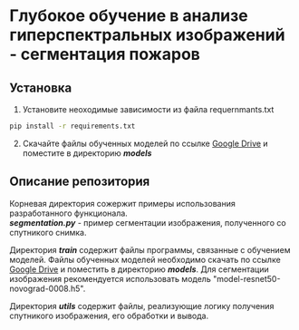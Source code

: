 # Глубокое обучение в анализе гиперспектральных изображений - сегментация пожаров
## Установка
1. Установите неоходимые зависимости из файла requernmants.txt
```bash
pip install -r requirements.txt
```
2. Скачайте файлы обученных моделей по ссылке [Google Drive](https://drive.google.com/drive/folders/1QcJIFJjenfI00Y8Z7DHgiJ03xUzYY7kA?usp=sharing) и поместите в директорию ***models*** 
## Описание репозитория
Корневая директория сожержит примеры использования разработанного функционала.  
***segmentation.py*** - пример сегментации изображения, полученного со спутникого снимка.
  
Директория ***train*** содержит файлы программы, связанные с обучением моделей. 
Файлы обученных моделей необходимо скачать по ссылке [Google Drive](https://drive.google.com/drive/folders/1QcJIFJjenfI00Y8Z7DHgiJ03xUzYY7kA?usp=sharing) и поместить в директорию ***models***. Для сегментации изображения рекомендуется использовать модель "model-resnet50-novograd-0008.h5".
  
Директория ***utils*** содержит файлы, реализующие логику получения спутникого изображения, его обработки и вывода.
